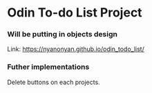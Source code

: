 # Odin To-do List Project

### Will be putting in objects design

Link: https://nyanonyan.github.io/odin_todo_list/


### Futher implementations 
Delete buttons on each projects.
